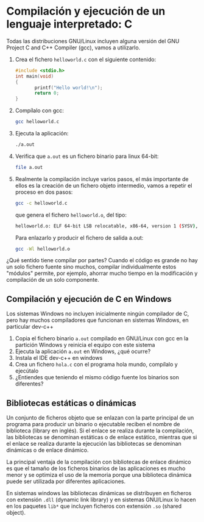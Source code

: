 # Compilación y ejecución de un lenguaje interpretado: C

Todas las distribuciones GNU/Linux incluyen alguna versión del GNU Project C and C++ Compiler (gcc), vamos a utilizarlo.

1. Crea el fichero `helloworld.c` con el siguiente contenido:

	```c
	#include <stdio.h>
	int main(void) 
	{ 
           printf("Hello world!\n"); 
           return 0; 
	} 
	```

2. Compílalo con gcc:

   ```bash
   gcc helloworld.c
   ```

3. Ejecuta la aplicación:

	```bash
	./a.out
	```

4. Verifica que `a.out` es un fichero binario para linux 64-bit:

	```bash
	file a.out
	```

5. Realmente la compilación incluye varios pasos, el más importante de ellos es la creación de un fichero objeto intermedio, vamos a repetir el proceso en dos pasos:

	```bash
	gcc -c helloworld.c 
	```

	que genera el fichero `helloworld.o`, del tipo:

	```bash
    helloworld.o: ELF 64-bit LSB relocatable, x86-64, version 1 (SYSV), not stripped
    ```

	Para enlazarlo y producir el fichero de salida a.out:

	```bash
    gcc -Wl helloworld.o
    ```

¿Qué sentido tiene compilar por partes? Cuando el código es grande no hay un solo fichero fuente sino muchos, compilar individualmente estos "módulos" permite, por ejemplo, ahorrar mucho tiempo en la modificación y compilación de un solo componente.

## Compilación y ejecución de C en Windows

Los sistemas Windows no incluyen inicialmente ningún compilador de C, pero hay muchos compiladores que funcionan en sistemas Windows, en particular dev-c++

1. Copia el fichero binario `a.out` compilado en GNU/Linux con gcc en la partición Windows y reinicia el equipo con este sistema
2. Ejecuta la aplicación `a.out` en Windows, ¿qué ocurre?
3. Instala el IDE dev-c++ en windows
4. Crea un fichero `hola.c` con el programa hola mundo, compílalo y ejecútalo
5. ¿Entiendes que teniendo el mismo código fuente los binarios son diferentes?

## Bibliotecas estáticas o dinámicas

Un conjunto de ficheros objeto que se enlazan con la parte principal de un programa para producir un binario o ejecutable reciben el nombre de biblioteca (library en inglés). Si el enlace se realiza durante la compilación, las bibliotecas se denominan estáticas o de enlace estático, mientras que si el enlace se realiza durante la ejecución las bibliotecas se denominan dinámicas o de enlace dinámico.

La principal ventaja de la compilación con bibliotecas de enlace dinámico es que el tamaño de los ficheros binarios de las aplicaciones es mucho menor y se optimiza el uso de la memoria porque una biblioteca dinámica puede ser utilizada por diferentes aplicaciones.

En sistemas windows las bibliotecas dinámicas se distribuyen en ficheros con extensión `.dll` (dynamic link library) y en sistemas GNU/Linux lo hacen en los paquetes `lib*` que incluyen ficheros con extensión `.so` (shared object).



